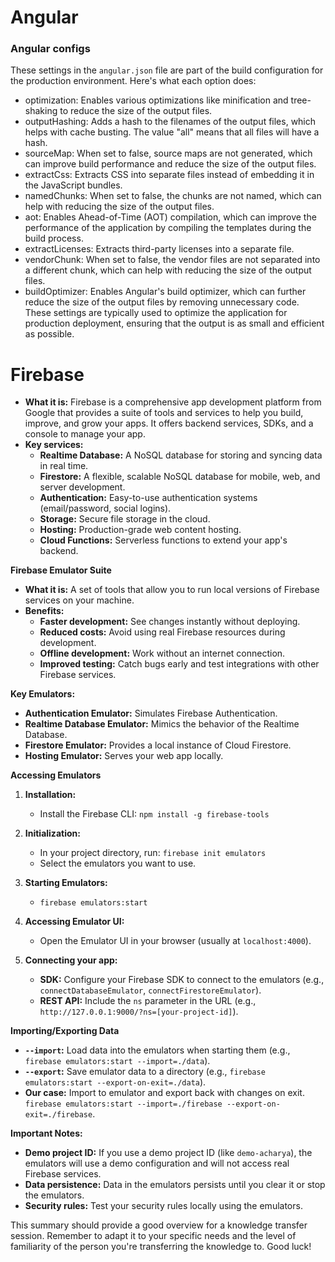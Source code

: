 # Angular

### Angular configs

These settings in the `angular.json` file are part of the build configuration for the production environment. Here's what each option does:

- optimization: Enables various optimizations like minification and tree-shaking to reduce the size of the output files.
- outputHashing: Adds a hash to the filenames of the output files, which helps with cache busting. The value "all" means that all files will have a hash.
- sourceMap: When set to false, source maps are not generated, which can improve build performance and reduce the size of the output files.
- extractCss: Extracts CSS into separate files instead of embedding it in the JavaScript bundles.
- namedChunks: When set to false, the chunks are not named, which can help with reducing the size of the output files.
- aot: Enables Ahead-of-Time (AOT) compilation, which can improve the performance of the application by compiling the templates during the build process.
- extractLicenses: Extracts third-party licenses into a separate file.
- vendorChunk: When set to false, the vendor files are not separated into a different chunk, which can help with reducing the size of the output files.
- buildOptimizer: Enables Angular's build optimizer, which can further reduce the size of the output files by removing unnecessary code.
  These settings are typically used to optimize the application for production deployment, ensuring that the output is as small and efficient as possible.

# Firebase

- **What it is:** Firebase is a comprehensive app development platform from Google that provides a suite of tools and services to help you build, improve, and grow your apps. It offers backend services, SDKs, and a console to manage your app.
- **Key services:**
  - **Realtime Database:** A NoSQL database for storing and syncing data in real time.
  - **Firestore:** A flexible, scalable NoSQL database for mobile, web, and server development.
  - **Authentication:** Easy-to-use authentication systems (email/password, social logins).
  - **Storage:** Secure file storage in the cloud.
  - **Hosting:** Production-grade web content hosting.
  - **Cloud Functions:** Serverless functions to extend your app's backend.

**Firebase Emulator Suite**

- **What it is:** A set of tools that allow you to run local versions of Firebase services on your machine.
- **Benefits:**
  - **Faster development:** See changes instantly without deploying.
  - **Reduced costs:** Avoid using real Firebase resources during development.
  - **Offline development:** Work without an internet connection.
  - **Improved testing:** Catch bugs early and test integrations with other Firebase services.

**Key Emulators:**

- **Authentication Emulator:** Simulates Firebase Authentication.
- **Realtime Database Emulator:** Mimics the behavior of the Realtime Database.
- **Firestore Emulator:** Provides a local instance of Cloud Firestore.
- **Hosting Emulator:** Serves your web app locally.

**Accessing Emulators**

1. **Installation:**

   - Install the Firebase CLI: `npm install -g firebase-tools`

2. **Initialization:**

   - In your project directory, run: `firebase init emulators`
   - Select the emulators you want to use.

3. **Starting Emulators:**

   - `firebase emulators:start`

4. **Accessing Emulator UI:**

   - Open the Emulator UI in your browser (usually at `localhost:4000`).

5. **Connecting your app:**
   - **SDK:** Configure your Firebase SDK to connect to the emulators (e.g., `connectDatabaseEmulator`, `connectFirestoreEmulator`).
   - **REST API:** Include the `ns` parameter in the URL (e.g., `http://127.0.0.1:9000/?ns=[your-project-id]`).

**Importing/Exporting Data**

- **`--import`:** Load data into the emulators when starting them (e.g., `firebase emulators:start --import=./data`).
- **`--export`:** Save emulator data to a directory (e.g., `firebase emulators:start --export-on-exit=./data`).
- **Our case:** Import to emulator and export back with changes on exit. `firebase emulators:start --import=./firebase --export-on-exit=./firebase`.

**Important Notes:**

- **Demo project ID:** If you use a demo project ID (like `demo-acharya`), the emulators will use a demo configuration and will not access real Firebase services.
- **Data persistence:** Data in the emulators persists until you clear it or stop the emulators.
- **Security rules:** Test your security rules locally using the emulators.

This summary should provide a good overview for a knowledge transfer session. Remember to adapt it to your specific needs and the level of familiarity of the person you're transferring the knowledge to. Good luck!
